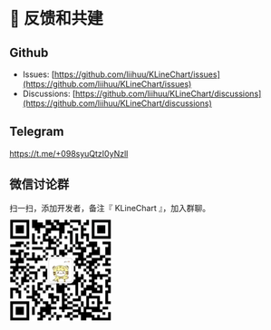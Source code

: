 # 💬 反馈和共建

## Github
+ Issues: [https://github.com/liihuu/KLineChart/issues](https://github.com/liihuu/KLineChart/issues)
+ Discussions: [https://github.com/liihuu/KLineChart/discussions](https://github.com/liihuu/KLineChart/discussions)

## Telegram
https://t.me/+098syuQtzI0yNzll

<!-- ## Discord
https://discord.gg/7YjHYgvvvZ -->

## 微信讨论群
扫一扫，添加开发者，备注『 KLineChart 』，加入群聊。
<img style="width:180px;margin-top:10px" src="/images/wechat.jpeg"/>

<!-- ## QQ讨论群
<img style="width:180px;margin-top:10px" src="/images/qq_group_qr_code.png"/> -->
